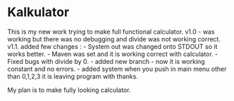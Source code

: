# Kalkulator

This is my new work trying to make full functional calculator. 
v1.0 - was working but there was no debugging and divide was not working correct.
v1.1. added few changes : - System out was changed onto STDOUT so it works better. 
                          - Maven was set and it is working correct with calculator.
                          - Fixed bugs with divide by 0. 
                          - added new branch
                          - now it is working constant and no errors. 
                          - added system when you push in main menu other than 0,1,2,3 it is leaving program with thanks. 
                          
 My plan is to make fully looking calculator. 

